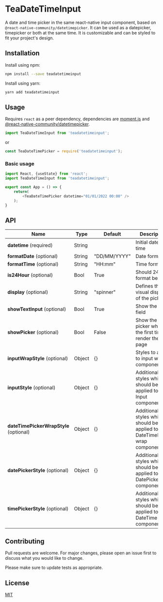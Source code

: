 # TeaDateTimeInput

A date and time picker in the same react-native input component, based on ``@react-native-community/datetimepicker``. It can be used as a datepicker, timepicker or both at the same time. It is customizable and can be styled to fit your project's design.

## Installation

Install using npm:

```bash
npm install --save teadatetimeinput
```
Install using yarn:

```bash
yarn add teadatetimeinput
```

## Usage

Requires ``react`` as a peer dependency, dependencies are [moment.js](https://momentjs.com/) and [@react-native-community/datetimepicker](https://www.npmjs.com/package/@react-native-community/datetimepicker).

```js
import TeaDateTimeInput from 'teadatetimeinput';
```
or

```js
const TeaDateTimePicker = require('teadatetimeinput');
```
### Basic usage

```js
import React, {useState} from 'react';
import TeaDateTimeInput from 'teadatetimeinput';

export const App = () => {
    return(
        <TeaDateTimePicker datetime="01/01/2022 00:00" />
    );
}
```
## API

| Name         | Type    | Default | Description |
| ------------ | ------- | ------- | ----------- |
| **datetime** (required) | String |  | Initial date and time |
| **formatDate** (optional) | String | "DD/MM/YYYY" | Date format |
| **formatTime** (optional) | String | "HH:mm" | Time format |
| **is24Hour** (optional) | Bool | True | Should 24h format be used |
| **display** (optional) | String | "spinner" | Defines the visual display of the picker |
| **showTextInput** (optional) | Bool | True | Show the input field |
| **showPicker** (optional) | Bool | False | Show the picker when the first time render the page |
| **inputWrapStyle** (optional) | Object | {} | Styles to apply to input wrap component |
| **inputStyle** (optional) | Object | {} | Additional styles which should be applied to the Input component |
| **dateTimePickerWrapStyle** (optional) | Object | {} | Additional styles which should be applied to the DateTimePicker wrap component |
| **datePickerStyle** (optional) | Object | {} | Additional styles which should be applied to the DatePicker component |
| **timePickerStyle** (optional) | Object | {} | Additional styles which should be applied to the DateTime component |

## Contributing
Pull requests are welcome. For major changes, please open an issue first to discuss what you would like to change.

Please make sure to update tests as appropriate.

## License
[MIT](https://choosealicense.com/licenses/mit/)